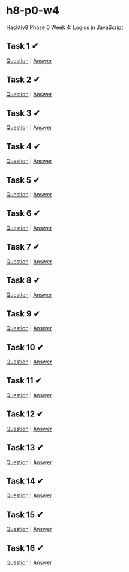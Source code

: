 # h8-p0-w4
Hacktiv8 Phase 0 Week 4: Logics in JavaScript

## Task 1 ✔
[Question](https://github.com/hacktiv8/phase-0-activities/blob/master/modules/challenge-angka-prima.md) 
| [Answer](https://github.com/fahrulnoer/h8-p0-w4/blob/master/exercise-1.js)

## Task 2 ✔
[Question](https://github.com/hacktiv8/phase-0-activities/blob/master/modules/challenge-faktor-persekutuan-terbesar.md)
| [Answer](https://github.com/fahrulnoer/h8-p0-w4/blob/master/exercise-2.js)

## Task 3 ✔
[Question](https://github.com/hacktiv8/phase-0-activities/blob/master/modules/challenge-cari-median.md)
| [Answer](https://github.com/fahrulnoer/h8-p0-w4/blob/master/exercise-3.js)

## Task 4 ✔
[Question](https://github.com/hacktiv8/phase-0-activities/blob/master/modules/challenge-cari-modus.md)
| [Answer](https://github.com/fahrulnoer/h8-p0-w4/blob/master/exercise-4.js)

## Task 5 ✔
[Question](https://github.com/hacktiv8/phase-0-activities/blob/master/modules/challenge-ubah-huruf.md)
| [Answer](https://github.com/fahrulnoer/h8-p0-w4/blob/master/exercise-5.js)

## Task 6 ✔
[Question](https://github.com/hacktiv8/phase-0-activities/blob/master/modules/challenge-digit-perkalian-minimum.md)
| [Answer](https://github.com/fahrulnoer/h8-p0-w4/blob/master/exercise-6.js)
  
## Task 7 ✔
[Question](https://github.com/hacktiv8/phase-0-activities/blob/master/modules/challenge-urutkan-abjad.md)
| [Answer](https://github.com/fahrulnoer/h8-p0-w4/blob/master/exercise-7.js)

## Task 8 ✔
[Question](https://github.com/hacktiv8/phase-0-activities/blob/master/modules/challenge-tukar-besar-kecil.md)
| [Answer](https://github.com/fahrulnoer/h8-p0-w4/blob/master/exercise-8.js)

## Task 9 ✔
[Question](https://github.com/hacktiv8/phase-0-activities/blob/master/modules/challenge-cek-ab.md)
| [Answer](https://github.com/fahrulnoer/h8-p0-w4/blob/master/exercise-9.js)

## Task 10 ✔
[Question](https://github.com/hacktiv8/phase-0-activities/blob/master/modules/challenge-object-literal.md)
| [Answer](https://github.com/fahrulnoer/h8-p0-w4/blob/master/exercise-10.js)

## Task 11 ✔
[Question](https://github.com/hacktiv8/phase-0-activities/blob/master/modules/challenge-shopping-time.md)
| [Answer](https://github.com/fahrulnoer/h8-p0-w4/blob/master/exercise-11.js)

## Task 12 ✔
[Question](https://github.com/hacktiv8/phase-0-activities/blob/master/modules/challenge-toko-x.md)
| [Answer](https://github.com/fahrulnoer/h8-p0-w4/blob/master/exercise-12.js)

## Task 13 ✔
[Question](https://github.com/hacktiv8/phase-0-activities/blob/master/modules/challenge-deep-sum.md)
| [Answer](https://github.com/fahrulnoer/h8-p0-w4/blob/master/exercise-13.js)

## Task 14 ✔
[Question](https://github.com/hacktiv8/phase-0-activities/blob/master/modules/challenge-naik-angkot.md)
| [Answer](https://github.com/fahrulnoer/h8-p0-w4/blob/master/exercise-14.js)

## Task 15 ✔
[Question](https://github.com/hacktiv8/phase-0-activities/blob/master/modules/challenge-highest-score.md)
| [Answer](https://github.com/fahrulnoer/h8-p0-w4/blob/master/exercise-15.js)

## Task 16 ✔
[Question](https://github.com/hacktiv8/phase-0-activities/blob/master/modules/challenge-graduates.md)
| [Answer](https://github.com/fahrulnoer/h8-p0-w4/blob/master/exercise-16.js)